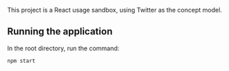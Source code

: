 This project is a React usage sandbox, using Twitter as the concept model.

## Running the application

In the root directory, run the command:

`npm start`
